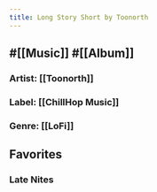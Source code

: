```yaml
---
title: Long Story Short by Toonorth
---
```


## #[[Music]] #[[Album]]
### Artist: [[Toonorth]]

### Label: [[ChillHop Music]]

### Genre: [[LoFi]]

## Favorites
### Late Nites

### 
